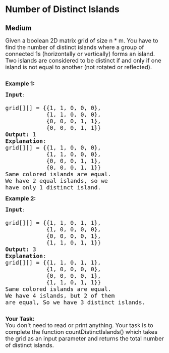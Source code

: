 # Number of Distinct Islands
## Medium 
<div class="problem-statement">
                <p></p><p><span style="font-size:18px">Given a boolean 2D matrix grid of size n * m. You have to find the number of distinct islands where a 
  group of connected 1s (horizontally or vertically) forms an island. Two islands are considered to be distinct if and only if one island is not equal to another 
  (not rotated or reflected).&nbsp;</span></p>
  
  <p><br>
<span style="font-size:18px"><strong>Example 1:</strong></span></p>

<pre><span style="font-size:18px"><strong>Input</strong></span>:
<span style="font-size:18px">
grid[][] = {{1, 1, 0, 0, 0},
            {1, 1, 0, 0, 0},
            {0, 0, 0, 1, 1},
            {0, 0, 0, 1, 1}}
<strong>Output:</strong>&nbsp;1&nbsp;
<strong>Explanation</strong>: 
grid[][] = {{1, 1, 0, 0, 0}, 
            {1, 1, 0, 0, 0}, 
            {0, 0, 0, 1, 1}, 
            {0, 0, 0, 1, 1}}
Same colored islands are equal.
We have 2 equal islands, so we 
have only 1 distinct island.</span>
</pre>
  
  
<span style="font-size:18px"><strong>Example 2:</strong></span></p>

<pre><span style="font-size:18px"><strong>Input</strong></span>:
<span style="font-size:18px">
grid[][] = {{1, 1, 0, 1, 1},
            {1, 0, 0, 0, 0},
            {0, 0, 0, 0, 1},
            {1, 1, 0, 1, 1}}
<strong>Output:</strong>&nbsp;3&nbsp;
<strong>Explanation</strong>: 
grid[][] = {{1, 1, 0, 1, 1}, 
            {1, 0, 0, 0, 0}, 
            {0, 0, 0, 0, 1}, 
            {1, 1, 0, 1, 1}}
Same colored islands are equal.
We have 4 islands, but 2 of them
are equal, So we have 3 distinct islands.</span>
</pre>


<p><br>
<span style="font-size:18px"><strong>Your Task:&nbsp;&nbsp;</strong><br>
You don't need to read or print anything. Your task is to complete the function countDistinctIslands() which takes the grid as an input parameter and returns the total number of distinct islands.</p>
